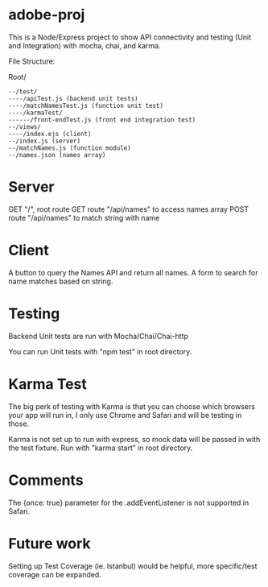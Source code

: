 # adobe-proj

This is a Node/Express project to show API connectivity and testing (Unit and Integration) with mocha, chai, and karma.

File Structure:

  Root/
  
    --/test/
    ----/apiTest.js (backend unit tests)
    ----/matchNamesTest.js (function unit test)
    ----/karmaTest/
    ------/front-endTest.js (front end integration test)
    --/views/
    ----/index.ejs (client)
    --/index.js (server)
    --/matchNames.js (function module)
    --/names.json (names array)


# Server

GET "/", root route
GET route "/api/names" to access names array
POST route "/api/names" to match string with name

# Client

A button to query the Names API and return all names.
A form to search for name matches based on string.

# Testing

Backend Unit tests are run with Mocha/Chai/Chai-http

You can run Unit tests with "npm test" in root directory.

# Karma Test

The big perk of testing with Karma is that you can choose which browsers your app will run in, I only use Chrome and Safari and will be testing in those.

Karma is not set up to run with express, so mock data will be passed in with the test fixture.
Run with "karma start" in root directory.

# Comments

The {once: true} parameter for the .addEventListener is not supported in Safari.

# Future work

Setting up Test Coverage (ie. Istanbul) would be helpful, more specific/test coverage can
be expanded.
